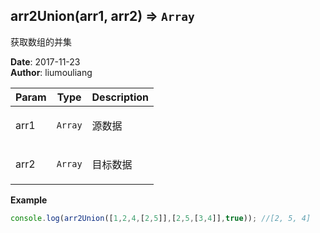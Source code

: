 ## arr2Union(arr1, arr2) ⇒ <code>Array</code>
<p>获取数组的并集</p>

**Date**: 2017-11-23  
**Author**: liumouliang  

| Param | Type | Description |
| --- | --- | --- |
| arr1 | <code>Array</code> | <p>源数据</p> |
| arr2 | <code>Array</code> | <p>目标数据</p> |

**Example**  
```javascript
console.log(arr2Union([1,2,4,[2,5]],[2,5,[3,4]],true)); //[2, 5, 4]
```
